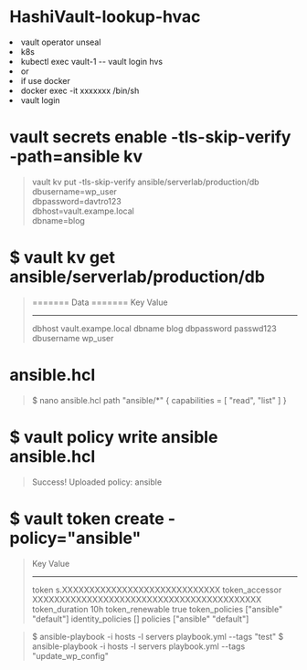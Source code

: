 # HashiVault-lookup-hvac

<li> vault operator unseal </li>
<li>  k8s  </li>
<li>  kubectl exec vault-1 -- vault login hvs  </li>
<li>  or  </li>
<li>  if use docker  </li>
<li> docker exec -it xxxxxxx /bin/sh  </li>
<li>  vault login  </li>

# vault secrets enable -tls-skip-verify -path=ansible kv
> 
> vault kv put -tls-skip-verify ansible/serverlab/production/db \
>   dbusername=wp_user \
>   dbpassword=davtro123 \
>   dbhost=vault.exampe.local \
>  dbname=blog
> 

# $ vault kv get ansible/serverlab/production/db
> ======= Data =======
> Key           Value
> ---           -----
> dbhost        vault.exampe.local
> dbname        blog
> dbpassword    passwd123
> dbusername    wp_user


# ansible.hcl

> $ nano ansible.hcl
> path "ansible/*" {
>  capabilities = [ "read", "list" ]
> }


# $ vault policy write ansible ansible.hcl
> Success! Uploaded policy: ansible


# $ vault token create -policy="ansible"
> Key                  Value
> ---                  -----
> token                s.XXXXXXXXXXXXXXXXXXXXXXXXXXXXX
> token_accessor       XXXXXXXXXXXXXXXXXXXXXXXXXXXXXXXXXXXXXXXXXX
> token_duration       10h
> token_renewable      true
> token_policies       ["ansible" "default"]
> identity_policies    []
> policies             ["ansible" "default"]


> $ ansible-playbook -i hosts -l servers playbook.yml --tags "test"
> $ ansible-playbook -i hosts -l servers playbook.yml --tags "update_wp_config"
